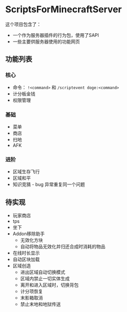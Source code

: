 # ScriptsForMinecraftServer
这个项目包含了：
 - 一个作为服务器插件的行为包，使用了SAPI
 - 一些主要供服务器使用的功能网页

## 功能列表

### 核心

- 命令： `!<command>` 和 `/scriptevent doge:<command>`
- 计分板金钱
- 权限管理

### 基础

 - 菜单
 - 商店
 - 扫地
 - AFK

### 进阶 

 - 区域生存飞行
 - 区域和平
 - 知识竞猜 - bug 异常重复同一个问题


## 待实现
 - 玩家商店
 - tps
 - 坐下
 - Addon移除助手
   - 无效化方块
   - 自动将物品无效化并归还合成时消耗的物品
 - 在线时长显示
 - 自动区块加载
 - 区域创造
   - 进出区域自动切换模式
   - 区域内禁止一切实体生成
   - 离开和进入区域时，切换背包
   - 计分项恢复
   - 末影箱取消
   - 禁止末地和地狱传送
